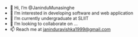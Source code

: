 - 👋 Hi, I’m @JaninduMunasinghe
- 👀 I’m interested in developing software and web application
- 🌱 I’m currently undergraduate at SLIIT
- 💞️ I’m looking to collaborate on ...
- 📫 Reach me at janinduravishka1999@gmail.com

<!---
JaninduMunasinghe/JaninduMunasinghe is a ✨ special ✨ repository because its `README.md` (this file) appears on your GitHub profile.
You can click the Preview link to take a look at your changes.
--->
